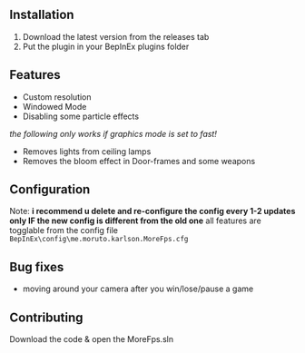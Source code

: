 ## Installation

1. Download the latest version from the releases tab
2. Put the plugin in your BepInEx plugins folder

## Features
- Custom resolution
- Windowed Mode
- Disabling some particle effects

*the following only works if graphics mode is set to fast!*
- Removes lights from ceiling lamps
- Removes the bloom effect in Door-frames and some weapons

## Configuration
Note: **i recommend u delete and re-configure the config every 1-2 updates only IF the new config is different from the old one**
all features are togglable from the config file `BepInEx\config\me.moruto.karlson.MoreFps.cfg`

## Bug fixes
- moving around your camera after you win/lose/pause a game

## Contributing

Download the code & open the MoreFps.sln
